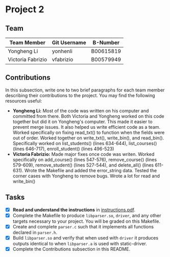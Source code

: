 # Project 2

## Team

| Team Member        | Git Username | B-Number  |
|--------------------|--------------|-----------|
| Yongheng Li        | yonhenli     | B00615819 |
| Victoria Fabrizio  | vfabrizio    | B00579949 |

## Contributions

In this subsection, write one to two brief paragraphs for each team member describing their contributions to the project. You may find the following resources useful:

- **Yongheng Li:** Most of the code was written on his computer and committed from there. Both Victoria and Yongheng worked on this code together but did it on Yongheng's computer. This made it easier to prevent merge issues. It also helped us write efficient code as a team. Worked specifically on fixing read_txt() to function when the fields were out of order. Worked together on write_txt(), write_bin(), and read_bin(). Specifically worked on list_students() (lines 634-644), list_courses() (lines 646-717), enroll_student() (lines 496-523)
- **Victoria Fabrizio:** Made major fixes once code was writen. Worked specifically on add_course() (lines 547-576), remove_course() (lines 579-609), remove_student() (lines 527-544), and delete_all() (lines 611-631). Wrote the Makefile and added the error_string data. Tested the corner cases with Yongheng to remove bugs. Wrote a lot for read and write_bin()

## Tasks

- [X] **Read and understand the instructions** in [instructions.pdf](instructions.pdf).
- [X] Complete the Makefile to produce `libparser.so`, `driver`, and any other targets necessary to your project. You will be graded on this Makefile.
- [X] Create and complete `parser.c` such that it implements all functions declared in `parser.h`.
- [X] Build `libparser.so` and verify that when used with `driver` it produces outputs identical to when `libparser.a` is used with static-driver.
- [X] Complete the Contributions subsection in this README.
